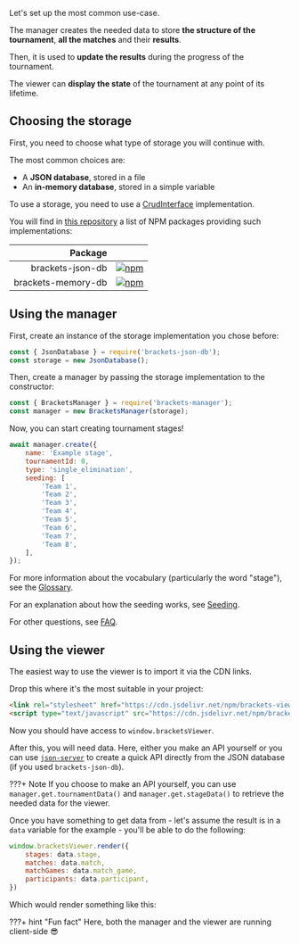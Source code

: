 Let's set up the most common use-case.

The manager creates the needed data to store **the structure of the tournament**, **all the matches** and their **results**.

Then, it is used to **update the results** during the progress of the tournament.

The viewer can **display the state** of the tournament at any point of its lifetime.

## Choosing the storage

First, you need to choose what type of storage you will continue with.

The most common choices are:

- A **JSON database**, stored in a file
- An **in-memory database**, stored in a simple variable

To use a storage, you need to use a [CrudInterface](https://github.com/Drarig29/brackets-manager.js/blob/625bf3477281d12dc580d2f922cf9f2602f9dd96/src/types.ts#L126-L201) implementation.

You will find in [this repository](https://github.com/Drarig29/brackets-storage) a list of NPM packages providing such implementations:

|            Package |                                                                                                                 |
| -----------------: | --------------------------------------------------------------------------------------------------------------- |
|   brackets-json-db | [![npm](https://img.shields.io/npm/v/brackets-json-db.svg)](https://www.npmjs.com/package/brackets-json-db)     |
| brackets-memory-db | [![npm](https://img.shields.io/npm/v/brackets-memory-db.svg)](https://www.npmjs.com/package/brackets-memory-db) |

## Using the manager

First, create an instance of the storage implementation you chose before:

```js
const { JsonDatabase } = require('brackets-json-db');
const storage = new JsonDatabase();
```

Then, create a manager by passing the storage implementation to the constructor:

```js
const { BracketsManager } = require('brackets-manager');
const manager = new BracketsManager(storage);
```

Now, you can start creating tournament stages!

```js
await manager.create({
    name: 'Example stage',
    tournamentId: 0,
    type: 'single_elimination',
    seeding: [
        'Team 1',
        'Team 2',
        'Team 3',
        'Team 4',
        'Team 5',
        'Team 6',
        'Team 7',
        'Team 8',
    ],
});
```

For more information about the vocabulary (particularly the word "stage"), see the [Glossary](guide/glossary.md).

For an explanation about how the seeding works, see [Seeding](guide/seeding.md).

For other questions, see [FAQ](faq.md).

## Using the viewer

The easiest way to use the viewer is to import it via the CDN links.

Drop this where it's the most suitable in your project:

```html
<link rel="stylesheet" href="https://cdn.jsdelivr.net/npm/brackets-viewer@latest/dist/brackets-viewer.min.css" />
<script type="text/javascript" src="https://cdn.jsdelivr.net/npm/brackets-viewer@latest/dist/brackets-viewer.min.js"></script>
```

Now you should have access to `window.bracketsViewer`.

After this, you will need data. Here, either you make an API yourself or you can use [`json-server`](https://www.npmjs.com/package/json-server) to create a quick API directly from the JSON database (if you used `brackets-json-db`).

???+ Note
    If you choose to make an API yourself, you can use `manager.get.tournamentData()` and `manager.get.stageData()` to retrieve the needed data for the viewer.

Once you have something to get data from - let's assume the result is in a `data` variable for the example - you'll be able to do the following:

```js
window.bracketsViewer.render({
    stages: data.stage,
    matches: data.match,
    matchGames: data.match_game,
    participants: data.participant,
})
```

Which would render something like this:

<link rel="stylesheet" href="https://cdn.jsdelivr.net/npm/brackets-viewer@latest/dist/brackets-viewer.min.css" />
<script type="text/javascript" src="https://cdn.jsdelivr.net/npm/brackets-viewer@latest/dist/brackets-viewer.min.js"></script>

<style>
.brackets-viewer h1 {
    margin-top: 10px;
}
</style>

<div class="brackets-viewer"></div>

<script>
    (async () => {
        await window.bracketsManager.create({
            name: 'Example stage',
            tournamentId: 0,
            type: 'single_elimination',
            seeding: [
                'Team 1',
                'Team 2',
                'Team 3',
                'Team 4',
                'Team 5',
                'Team 6',
                'Team 7',
                'Team 8',
            ],
        });

        const data = await window.bracketsManager.get.stageData(0);
        
        window.bracketsViewer.render({
            stages: data.stage,
            matches: data.match,
            matchGames: data.match_game,
            participants: data.participant,
        });
    })();
</script>

???+ hint "Fun fact"
    Here, both the manager and the viewer are running client-side 😎
